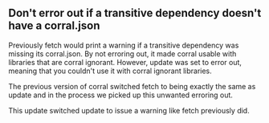 ## Don't error out if a transitive dependency doesn't have a corral.json

Previously fetch would print a warning if a transitive dependency was missing its corral.json. By not erroring out, it made corral usable with libraries that are corral ignorant. However, update was set to error out, meaning that you couldn't use it with corral ignorant libraries.

The previous version of corral switched fetch to being exactly the same as update and in the process we picked up this unwanted erroring out.

This update switched update to issue a warning like fetch previously did.
